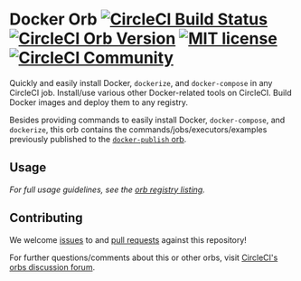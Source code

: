 # Docker Orb [![CircleCI Build Status](https://circleci.com/gh/kanopi/docker-orb.svg?style=shield "CircleCI Build Status")](https://circleci.com/gh/kanopi/docker-orb) [![CircleCI Orb Version](https://img.shields.io/badge/endpoint.svg?url=https://badges.circleci.io/orb/kanopi/docker)](https://circleci.com/orbs/registry/orb/kanopi/docker) [![MIT license](https://img.shields.io/badge/license-MIT-blue.svg)](https://raw.githubusercontent.com/kanopi/docker-orb/master/LICENSE) [![CircleCI Community](https://img.shields.io/badge/community-CircleCI%20Discuss-343434.svg)](https://discuss.circleci.com/c/ecosystem/orbs)

Quickly and easily install Docker, `dockerize`, and `docker-compose` in any CircleCI job. Install/use various other Docker-related tools on CircleCI. Build Docker images and deploy them to any registry.

Besides providing commands to easily install Docker, `docker-compose`, and `dockerize`, this orb contains the commands/jobs/executors/examples previously published to the [`docker-publish` orb](https://circleci.com/orbs/registry/orb/kanopi/docker-publish).

## Usage

_For full usage guidelines, see the [orb registry listing](https://circleci.com/orbs/registry/orb/kanopi/docker)._

## Contributing

We welcome [issues](https://github.com/kanopi/docker-orb/issues) to and [pull requests](https://github.com/kanopi/docker-orb/pulls) against this repository!

For further questions/comments about this or other orbs, visit [CircleCI's orbs discussion forum](https://discuss.circleci.com/c/orbs).
